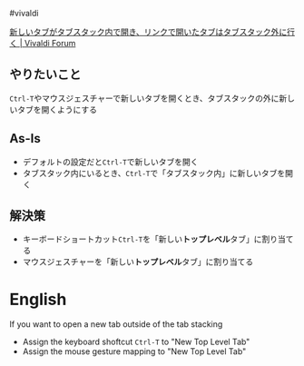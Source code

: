 #vivaldi

[新しいタブがタブスタック内で開き、リンクで開いたタブはタブスタック外に行く | Vivaldi Forum](https://forum.vivaldi.net/topic/58323/%E6%96%B0%E3%81%97%E3%81%84%E3%82%BF%E3%83%96%E3%81%8C%E3%82%BF%E3%83%96%E3%82%B9%E3%82%BF%E3%83%83%E3%82%AF%E5%86%85%E3%81%A7%E9%96%8B%E3%81%8D-%E3%83%AA%E3%83%B3%E3%82%AF%E3%81%A7%E9%96%8B%E3%81%84%E3%81%9F%E3%82%BF%E3%83%96%E3%81%AF%E3%82%BF%E3%83%96%E3%82%B9%E3%82%BF%E3%83%83%E3%82%AF%E5%A4%96%E3%81%AB%E8%A1%8C%E3%81%8F)

## やりたいこと
`Ctrl-T`やマウスジェスチャーで新しいタブを開くとき、タブスタックの外に新しいタブを開くようにする
## As-Is
- デフォルトの設定だと`Ctrl-T`で新しいタブを開く
- タブスタック内にいるとき、`Ctrl-T`で「タブスタック内」に新しいタブを開く
## 解決策
- キーボードショートカット`Ctrl-T`を「新しい**トップレベル**タブ」に割り当てる
- マウスジェスチャーを「新しい**トップレベル**タブ」に割り当てる

# English
If you want to open a new tab outside of the tab stacking
- Assign the keyboard shoftcut `Ctrl-T` to "New Top Level Tab"
- Assign the mouse gesture mapping to "New Top Level Tab"